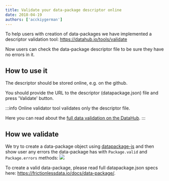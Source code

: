 ```yaml
---
title: Validate your data-package descriptor online
date: 2018-04-19
authors: ['acckiygerman']
---
```


To help users with creation of data-packages we have implemented a descriptor validation tool:
https://datahub.io/tools/validate


Now users can check the data-package descriptor file to be sure they have no errors in it.

## How to use it

The descriptor should be stored online, e.g. on the github.

You should provide the URL to the descriptor (datapackage.json) file and press 'Validate' button.

:::info
Online validator tool validates only the descriptor file.

Here you can read about the [full data validation on the DataHub](https://datahub.io/blog/data-validation-in-the-datahub).
:::

## How we validate

We try to create a data-package object using
[datapackage-js](https://github.com/frictionlessdata/datapackage-js)
and then show user any errors the data-package has with `Package.valid` and `Package.errors` methods:
![](/static/img/docs/online-validation-tool-invalid-package.png)

To create a valid data-package, please read full datapackage.json specs here:
https://frictionlessdata.io/docs/data-package/.
